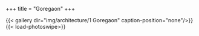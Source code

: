 +++
title = "Goregaon"
+++

{{< gallery dir="img/architecture/1 Goregaon" caption-position="none"/>}} {{< load-photoswipe>}}